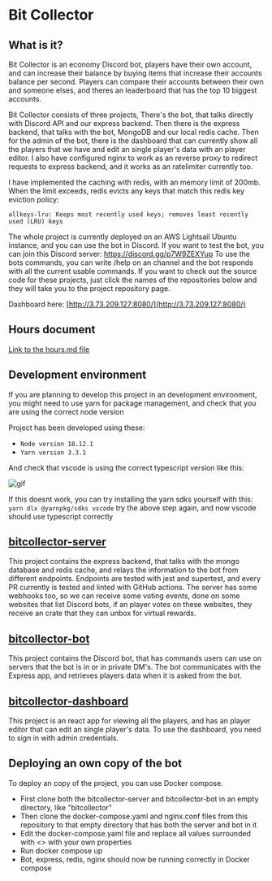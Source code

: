 # Bit Collector

## What is it?
Bit Collector is an economy Discord bot, players have their own account, and can increase their balance by buying items that increase their accounts balance
per second. Players can compare their accounts between their own and someone elses, and theres an leaderboard that has the top 10 biggest accounts.

Bit Collector consists of three projects, There's the bot, that talks directly with Discord API and our express backend. Then there is the express backend, that talks with the bot, MongoDB and our local redis cache. Then for the admin of the bot, there is the dashboard that can currently show all the players that we have and edit an single player's data with an player editor. I also have configured nginx to work as an reverse proxy to redirect requests to express backend, and it works as an ratelimiter currently too.

I have implemented the caching with redis, with an memory limit of 200mb.
When the limit exceeds, redis evicts any keys that match this redis key eviction policy:

`allkeys-lru: Keeps most recently used keys; removes least recently used (LRU) keys`

The whole project is currently deployed on an AWS Lightsail Ubuntu instance, and you can use the bot in Discord.
If you want to test the bot, you can join this Discord server: https://discord.gg/p7W9ZEXYup
To use the bots commands, you can write /help on an channel and the bot responds with all the current usable commands.
If you want to check out the source code for these projects, just click the names of the repositories below and they will take you to the project repository page.

Dashboard here: [http://3.73.209.127:8080/](http://3.73.209.127:8080/)

## Hours document
[Link to the hours.md file](../main/hours.md)

## Development environment
If you are planning to develop this project in an development environment, you might need to use yarn for package management, and check that you are using the correct node version

Project has been developed using these:
- `Node version 18.12.1`
- `Yarn version 3.3.1`

And check that vscode is using the correct typescript version like this:

![gif](https://imgur.com/RAVFUoV.gif)

If this doesnt work, you can try installing the yarn sdks yourself with this:
`yarn dlx @yarnpkg/sdks vscode`
try the above step again, and now vscode should use typescript correctly


## [bitcollector-server](https://github.com/Averagess/bitcollector-server)
This project contains the express backend, that talks with the mongo database and redis cache, and relays the information to the bot
from different endpoints. Endpoints are tested with jest and supertest, and every PR currently is tested and linted with GitHub actions.
The server has some webhooks too, so we can receive some voting events, done on some websites that list Discord bots, if an player
votes on these websites, they receive an crate that they can unbox for virtual rewards.

## [bitcollector-bot](https://github.com/Averagess/bitcollector-bot)
This project contains the Discord bot, that has commands users can use on servers that the bot is in or in private DM's.
The bot communicates with the Express app, and retrieves players data when it is asked from the bot.

## [bitcollector-dashboard](https://github.com/Averagess/bitcollector-dashboard)
This project is an react app for viewing all the players, and has an player editor that can edit an single player's data.
To use the dashboard, you need to sign in with admin credentials.

## Deploying an own copy of the bot
To deploy an copy of the project, you can use Docker compose.
- First clone both the bitcollector-server and bitcollector-bot in an empty directory, like "bitcollector"
- Then clone the docker-compose.yaml and nginx.conf files from this repository to that empty directory that has both the server and bot in it
- Edit the docker-compose.yaml file and replace all values surrounded with <> with your own properties
- Run docker compose up
- Bot, express, redis, nginx should now be running correctly in Docker compose
